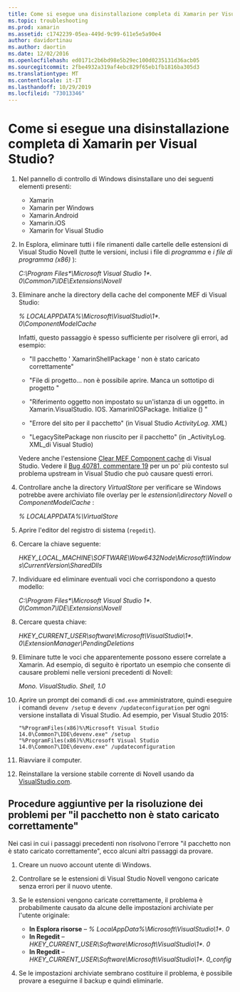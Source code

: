 ```yaml
---
title: Come si esegue una disinstallazione completa di Xamarin per Visual Studio?
ms.topic: troubleshooting
ms.prod: xamarin
ms.assetid: c1742239-05ea-449d-9c99-611e5e5a90e4
author: davidortinau
ms.author: daortin
ms.date: 12/02/2016
ms.openlocfilehash: ed0171c2b6bd98e5b29ec100d0235131d36acb05
ms.sourcegitcommit: 2fbe4932a319af4ebc829f65eb1fb1816ba305d3
ms.translationtype: MT
ms.contentlocale: it-IT
ms.lasthandoff: 10/29/2019
ms.locfileid: "73013346"
---
```

# <a name="how-do-i-perform-a-thorough-uninstall-for-xamarin-for-visual-studio"></a>Come si esegue una disinstallazione completa di Xamarin per Visual Studio?

1. Nel pannello di controllo di Windows disinstallare uno dei seguenti elementi presenti:

    - Xamarin
    - Xamarin per Windows
    - Xamarin.Android
    - Xamarin.iOS
    - Xamarin for Visual Studio

2. In Esplora, eliminare tutti i file rimanenti dalle cartelle delle estensioni di Visual Studio Novell (tutte le versioni, inclusi i file di _programma_ e _i file di programma (x86)_ ):

    _C:\\Program Files\*\\Microsoft Visual Studio 1\*. 0\\Common7\\IDE\\Extensions\\Novell_

3. Eliminare anche la directory della cache del componente MEF di Visual Studio:

    _% LOCALAPPDATA%\\Microsoft\\VisualStudio\\1\*. 0\\ComponentModelCache_

    Infatti, questo passaggio è spesso sufficiente per risolvere gli errori, ad esempio:

    - "Il pacchetto ' XamarinShellPackage ' non è stato caricato correttamente"

    - "File di progetto... non è possibile aprire. Manca un sottotipo di progetto "

    - "Riferimento oggetto non impostato su un'istanza di un oggetto.  in Xamarin.VisualStudio. IOS. XamarinIOSPackage. Initialize () "

    - "Errore del sito per il pacchetto" (in Visual Studio _ActivityLog. XML_)

    - "LegacySitePackage non riuscito per il pacchetto" (in _ActivityLog. XML_di Visual Studio)

    Vedere anche l'estensione [Clear MEF Component cache](https://visualstudiogallery.msdn.microsoft.com/22b94661-70c7-4a93-9ca3-8b6dd45f47cd) di Visual Studio.  Vedere il [Bug 40781, commentare 19](https://bugzilla.xamarin.com/show_bug.cgi?id=40781#c19) per un po' più contesto sul problema upstream in Visual Studio che può causare questi errori.

4. Controllare anche la directory _VirtualStore_ per verificare se Windows potrebbe avere archiviato file overlay per le _estensioni\\directory Novell_ o _ComponentModelCache_ :

    _% LOCALAPPDATA%\\VirtualStore_

5. Aprire l'editor del registro di sistema (`regedit`).

6. Cercare la chiave seguente:

    _HKEY\_LOCAL\_MACHINE\\SOFTWARE\\Wow6432Node\\Microsoft\\Windows\\CurrentVersion\\SharedDlls_

7. Individuare ed eliminare eventuali voci che corrispondono a questo modello:

    _C:\\Program Files\*\\Microsoft Visual Studio 1\*. 0\\Common7\\IDE\\Extensions\\Novell_

8. Cercare questa chiave:

    _HKEY\_CURRENT\_USER\\software\\Microsoft\\VisualStudio\\1\*. 0\\ExtensionManager\\PendingDeletions_

9. Eliminare tutte le voci che apparentemente possono essere correlate a Xamarin.  Ad esempio, di seguito è riportato un esempio che consente di causare problemi nelle versioni precedenti di Novell:

    _Mono. VisualStudio. Shell, 1.0_

10. Aprire un prompt dei comandi di `cmd.exe` amministratore, quindi eseguire i comandi `devenv /setup` e `devenv /updateconfiguration` per ogni versione installata di Visual Studio.  Ad esempio, per Visual Studio 2015:

    ```
    "%ProgramFiles(x86)%\Microsoft Visual Studio 14.0\Common7\IDE\devenv.exe" /setup
    "%ProgramFiles(x86)%\Microsoft Visual Studio 14.0\Common7\IDE\devenv.exe" /updateconfiguration
    ```

11. Riavviare il computer.

12. Reinstallare la versione stabile corrente di Novell usando da [VisualStudio.com](https://visualstudio.com/xamarin/).

## <a name="additional-troubleshooting-steps-for-package-did-not-load-correctly"></a>Procedure aggiuntive per la risoluzione dei problemi per "il pacchetto non è stato caricato correttamente"

Nei casi in cui i passaggi precedenti non risolvono l'errore "il pacchetto non è stato caricato correttamente", ecco alcuni altri passaggi da provare.

1. Creare un nuovo account utente di Windows.

2. Controllare se le estensioni di Visual Studio Novell vengono caricate senza errori per il nuovo utente.

3. Se le estensioni vengono caricate correttamente, il problema è probabilmente causato da alcune delle impostazioni archiviate per l'utente originale:

    - **In Esplora risorse** – _% LocalAppData%\\Microsoft\\VisualStudio\\1\*. 0_
    - **In Regedit** – _HKEY\_CURRENT\_USER\\Software\\Microsoft\\VisualStudio\\1\*. 0_
    - **In Regedit** – _HKEY\_CURRENT\_USER\\Software\\Microsoft\\VisualStudio\\1\*. 0\_config_

4. Se le impostazioni archiviate sembrano costituire il problema, è possibile provare a eseguirne il backup e quindi eliminarle.
